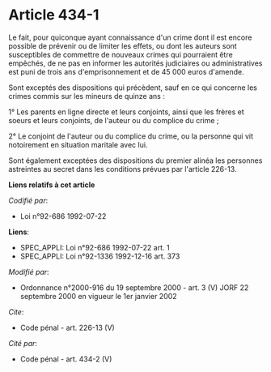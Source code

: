 # Article 434-1

Le fait, pour quiconque ayant connaissance d'un crime dont il est encore possible de prévenir ou de limiter les effets, ou
dont les auteurs sont susceptibles de commettre de nouveaux crimes qui pourraient être empêchés, de ne pas en informer les
autorités judiciaires ou administratives est puni de trois ans d'emprisonnement et de 45 000 euros d'amende. 

Sont exceptés des dispositions qui précèdent, sauf en ce qui concerne les crimes commis sur les mineurs de quinze ans : 

1° Les parents en ligne directe et leurs conjoints, ainsi que les frères et soeurs et leurs conjoints, de l'auteur ou du
complice du crime ; 

2° Le conjoint de l'auteur ou du complice du crime, ou la personne qui vit notoirement en situation maritale avec lui. 

Sont également exceptées des dispositions du premier alinéa les personnes astreintes au secret dans les conditions prévues
par l'article 226-13.

**Liens relatifs à cet article**

_Codifié par_:

  - Loi n°92-686 1992-07-22

**Liens**:

  - SPEC_APPLI: Loi n°92-686 1992-07-22 art. 1
  - SPEC_APPLI: Loi n°92-1336 1992-12-16 art. 373

_Modifié par_:

  - Ordonnance n°2000-916 du 19 septembre 2000 - art. 3 (V) JORF 22 septembre 2000 en vigueur le 1er janvier 2002

_Cite_:

  - Code pénal - art. 226-13 (V)

_Cité par_:

  - Code pénal - art. 434-2 (V)
